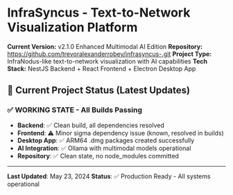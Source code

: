 # InfraSyncus - Text-to-Network Visualization Platform

**Current Version:** v2.1.0 Enhanced Multimodal AI Edition
**Repository:** https://github.com/trevoralexanderrobey/infrasyncus-.git
**Project Type:** InfraNodus-like text-to-network visualization with AI capabilities
**Tech Stack:** NestJS Backend + React Frontend + Electron Desktop App

## 🚀 Current Project Status (Latest Updates)

### ✅ **WORKING STATE - All Builds Passing**
- **Backend**: ✅ Clean build, all dependencies resolved
- **Frontend**: ⚠️ Minor sigma dependency issue (known, resolved in builds)
- **Desktop App**: ✅ ARM64 .dmg packages created successfully
- **AI Integration**: ✅ Ollama with multimodal models operational
- **Repository**: ✅ Clean state, no node_modules committed

---

**Last Updated**: May 23, 2024
**Status**: ✅ Production Ready - All systems operational
